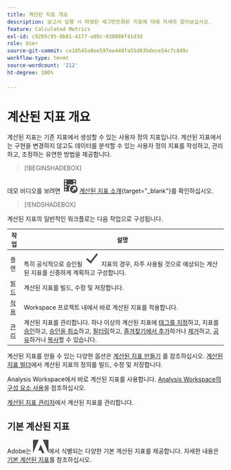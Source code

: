 ```yaml
---
title: 계산된 지표 개요
description: 보고서 실행 시 파생된 세그먼트화된 지표에 대해 자세히 알아보십시오.
feature: Calculated Metrics
exl-id: c9205c95-8b01-4177-a89c-038886f41d3d
role: User
source-git-commit: ce18545a0ee597ee448fa55d83bdece54c7c849c
workflow-type: tm+mt
source-wordcount: '212'
ht-degree: 100%

---
```


# 계산된 지표 개요

계산된 지표는 기존 지표에서 생성할 수 있는 사용자 정의 지표입니다. 계산된 지표에서는 구현을 변경하지 않고도 데이터를 분석할 수 있는 사용자 정의 지표를 작성하고, 관리하고, 조정하는 유연한 방법을 제공합니다.



>[!BEGINSHADEBOX]

데모 비디오를 보려면 ![VideoCheckedOut](/help/assets/icons/VideoCheckedOut.svg) [계산된 지표 소개](https://video.tv.adobe.com/v/33322/?quality=12&learn=on&captions=kor){target="_blank"}를 확인하십시오.

>[!ENDSHADEBOX]

계산된 지표의 일반적인 워크플로는 다음 작업으로 구성됩니다.

| 작업 | 설명 |
| --- | --- |
| 플랜 | 특히 공식적으로 승인될 ![Checkmark](/help/assets/icons/Checkmark.svg) 지표의 경우, 자주 사용될 것으로 예상되는 계산된 지표를 신중하게 계획하고 구성합니다. |
| [빌드](/help/components/calc-metrics/cm-workflow/cm-build-metrics.md) | 계산된 지표를 빌드, 수정 및 저장합니다. |
| [적용](/help/components/use-components-in-workspace.md) | Workspace 프로젝트 내에서 바로 계산된 지표를 적용합니다. |
| [관리](/help/components/calc-metrics/cm-workflow/cm-manager.md) | 계산된 지표를 관리합니다. 하나 이상의 계산된 지표에 [태그를 지정](/help/components/calc-metrics/cm-workflow/cm-tagging.md)하고, 지표를 [승인](/help/components/calc-metrics/cm-workflow/cm-approving.md)하고, [승인을 취소](/help/components/calc-metrics/cm-workflow/cm-approving.md)하고, [필터링](/help/components/calc-metrics/cm-workflow/cm-filter.md)하고, [즐겨찾기에서 추가](/help/components/calc-metrics/cm-workflow/cm-favorite.md)하거나 [제거](/help/components/calc-metrics/cm-workflow/cm-favorite.md)하고, [공유](/help/components/calc-metrics/cm-workflow/cm-sharing.md)하거나 [복사](/help/components/calc-metrics/cm-workflow/cm-copy.md)할 수 있습니다. |

계산된 지표를 만들 수 있는 다양한 옵션은 [계산된 지표 만들기](/help/components/calc-metrics/cm-workflow/cm-workflow.md) 를 참조하십시오. [계산된 지표 빌더](cm-workflow/cm-build-metrics.md)에서 계산된 지표의 정의를 빌드, 수정 및 저장합니다.

Analysis Workspace에서 바로 계산된 지표를 사용합니다. [Analysis Workspace의 구성 요소 사용](/help/components/use-components-in-workspace.md)을 참조하십시오.

[계산된 지표 관리자](cm-workflow/cm-manager.md)에서 계산된 지표를 관리합니다.

## 기본 계산된 지표

Adobe는 ![AdobeLogoSmall](/help/assets/icons/AdobeLogoSmall.svg)에서 식별되는 다양한 기본 계산된 지표를 제공합니다. 자세한 내용은 [기본 계산된 지표](/help/components/calc-metrics/default-calcmetrics.md)를 참조하십시오.
